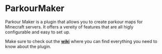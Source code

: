 # ParkourMaker

Parkour Maker is a plugin that allows you to create parkour maps for Minecraft servers. It offers a vereity of features that are all higly configurable and easy to set up. 

Make sure to check out the [**wiki**](https://github.com/Liinx/ParkourMaker/wiki "Parkour Maker Wiki") where you can find everything you need to know about the plugin.
